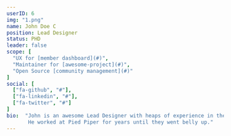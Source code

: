 ```yaml
---
userID: 6
img: "1.png"
name: John Doe C
position: Lead Designer
status: PHD
leader: false
scope: [
  "UX for [member dashboard](#)",
  "Maintainer for [awesome-project](#)",
  "Open Source [community management](#)"
]
social: [
  ["fa-github", "#"],
  ["fa-linkedin", "#"],
  ["fa-twitter", "#"]
]
bio:  "John is an awesome Lead Designer with heaps of experience in the field of UX. \
       He worked at Pied Piper for years until they went belly up."
---
```

